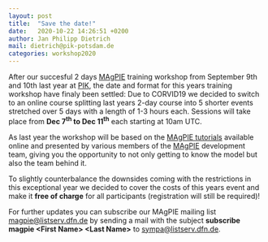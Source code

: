```yaml
---
layout: post
title:  "Save the date!"
date:   2020-10-22 14:26:51 +0200
author: Jan Philipp Dietrich
mail: dietrich@pik-potsdam.de
categories: workshop2020
---
```


After our succesful 2 days [MAgPIE] training workshop from September 9th and 10th last year at [PIK], the date and format for this years training workshop have finaly been settled: Due to CORVID19 we decided to switch to an online course splitting last years 2-day course into 5 shorter 
events stretched over 5 days with a length of 1-3 hours each. Sessions will take place from **Dec 7<sup>th</sup> to Dec 11<sup>th</sup>** each starting at 10am UTC.

As last year the workshop will be based on the [MAgPIE tutorials] available online and presented by various members of the [MAgPIE] development team, giving you the opportunity to not only getting to know the model but also the team behind it.

To slightly counterbalance the downsides coming with the restrictions in this exceptional year we decided to cover the costs of this years event and make it **free of charge** for all participants (registration will still be required)! 

For further updates you can subscribe our MAgPIE mailing list  <magpie@listserv.dfn.de> by sending a mail with the subject **subscribe magpie \<First Name\> \<Last Name\>** to <sympa@listserv.dfn.de>.


[PIK]: https://pik-potsdam.de
[MAgPIE]: https://github.com/magpiemodel/magpie
[MAgPIE tutorials]: https://github.com/magpiemodel/tutorials
